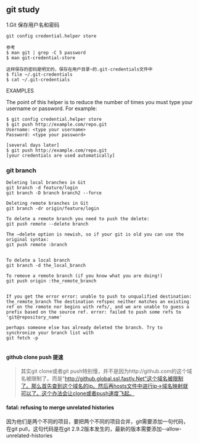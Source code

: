 ## git study

1.Git 保存用户名和密码

	git config credential.helper store
	
	参考
	$ man git | grep -C 5 password
	$ man git-credential-store
	
	这样保存的密码是明文的，保存在用户目录~的.git-credentials文件中
	$ file ~/.git-credentials
	$ cat ~/.git-credentials


EXAMPLES

The point of this helper is to reduce the number of times you must type your username or password. For example:

	$ git config credential.helper store
	$ git push http://example.com/repo.git
	Username: <type your username>
	Password: <type your password>

	[several days later]
	$ git push http://example.com/repo.git
	[your credentials are used automatically]


### git branch
```
Deleting local branches in Git
git branch -d feature/login
git branch -D branch branch2 --force

Deleting remote branches in Git
git branch -dr origin/feature/login

To delete a remote branch you need to push the delete:
git push remote --delete branch

The –delete option is newish, so if your git is old you can use the original syntax:
git push remote :branch


To delete a local branch
git branch -d the_local_branch

To remove a remote branch (if you know what you are doing!)
git push origin :the_remote_branch


If you get the error error: unable to push to unqualified destination: the_remote_branch The destination refspec neither matches an existing ref on the remote nor begins with refs/, and we are unable to guess a prefix based on the source ref. error: failed to push some refs to 'git@repository_name'

perhaps someone else has already deleted the branch. Try to synchronize your branch list with
git fetch -p 


```

#### github clone push 提速

>其实git clone或者git push特别慢，并不是因为http://github.com的这个域名被限制了。而是"http://github.global.ssl.fastly.Net"这个域名被限制了。那么首先查到这个域名的ip。然后再hosts文件中进行ip->域名映射就可以了。这个办法会让clone或者push速度飞起。

#### fatal: refusing to merge unrelated histories
因为他们是两个不同的项目，要把两个不同的项目合并，git需要添加一句代码，在git pull，这句代码是在git 2.9.2版本发生的，最新的版本需要添加--allow-unrelated-histories